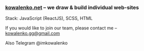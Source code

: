 ### [kowalenko.net](https://kowalenko.net) – we draw & build individual web-sites

Stack: JavaScript (ReactJS), SCSS, HTML

If you would like to join our team, please contact me – kowalenko.gg@gmail.com

Also Telegram @imkowalenko

